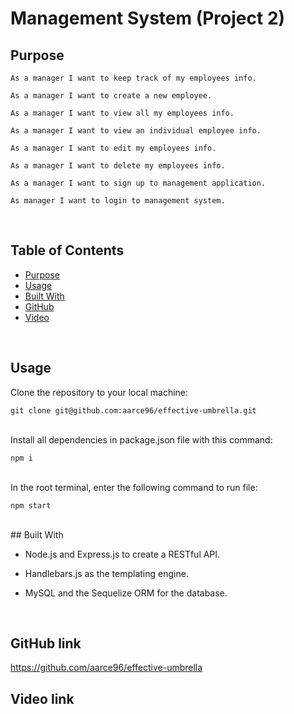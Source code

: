 # Management System (Project 2)

## Purpose

```
As a manager I want to keep track of my employees info.

As a manager I want to create a new employee.

As a manager I want to view all my employees info.

As a manager I want to view an individual employee info.

As a manager I want to edit my employees info.

As a manager I want to delete my employees info.

As a manager I want to sign up to management application.

As manager I want to login to management system.
```
<br>

## Table of Contents 

- [Purpose](#purpose)
- [Usage](#usage)
- [Built With](#built-with)
- [GitHub](#github-link)
- [Video](#video-link)

<br>

## Usage

Clone the repository to your local machine:

```
git clone git@github.com:aarce96/effective-umbrella.git
```
<br>
Install all dependencies in package.json file with this command:

```
npm i
```
<br>
In the root terminal, enter the following command to run file:

```
npm start
```
<br>
## Built With

* Node.js and Express.js to create a RESTful API.

* Handlebars.js as the templating engine.

* MySQL and the Sequelize ORM for the database.
<br>

## GitHub link

https://github.com/aarce96/effective-umbrella
<br>

## Video link
